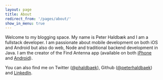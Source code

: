```yaml
---
layout: page
title: About
redirect_from: '/pages/about/'
show_in_menu: true
---
```


Welcome to my blogging space. My name is Peter Haldbæk and I am a fullstack developer. I am passionate about mobile development on both iOS and Android but also do web, Node and traditional backend development in Java. I am the creator of the Find Antenna app (available
on both [iPhone](https://itunes.apple.com/us/app/find-antenna/id759184885?mt=8) and
[Android](http://play.google.com/store/apps/details?id=com.briskbee.master)).

You can also find me on Twitter ([@phaldbaek](http://twitter.com/phaldbaek)), Github
([@peterhaldbaek](http://github.com/peterhaldbaek)) and [LinkedIn](http://www.linkedin.com/in/peterhaldbaek).